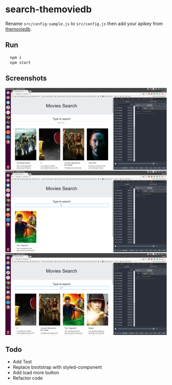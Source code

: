 # search-themoviedb

Rename `src/config-sample.js` to `src/config.js` then add your apikey from [themoviedb](http://themoviedb.org).

## Run

```
  npm i
  npm start
```

## Screenshots

![Landing page](https://raw.githubusercontent.com/prakash118/search-themoviedb/master/screenshots/all.png)
![Search keyword the](https://raw.githubusercontent.com/prakash118/search-themoviedb/master/screenshots/thor.png)
![Search keyword 2017](https://raw.githubusercontent.com/prakash118/search-themoviedb/master/screenshots/year.png)

## Todo

- Add Test
- Replace bootstrap with styled-component
- Add load more button
- Refactor code
